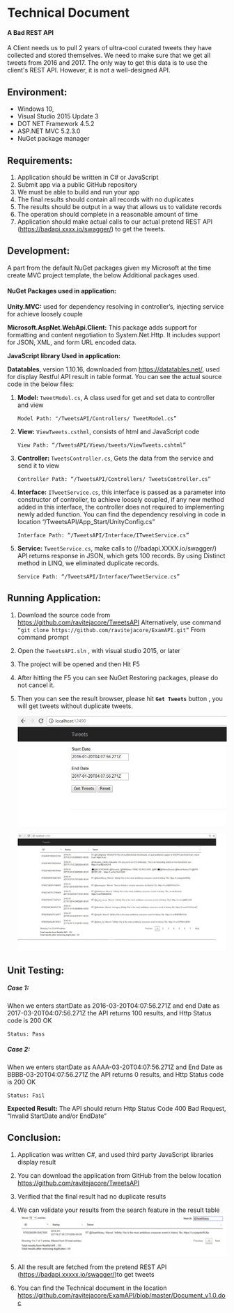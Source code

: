 # Technical Document


####  A Bad REST API

A Client needs us to pull 2 years of ultra-cool curated tweets they have collected and stored themselves. We need to make sure that we get all tweets from 2016 and 2017. The only way to get this data is to use the client's REST API. However, it is not a well-designed API.

##  Environment: 

+	Windows 10,
+	Visual Studio 2015 Update 3
+	DOT NET Framework 4.5.2
+	ASP.NET MVC 5.2.3.0
+	NuGet package manager


## Requirements:

1.	Application should be written in C# or JavaScript
2.	Submit app via a public GitHub repository 
3.	We must be able to build and run your app
4.	The final results should contain all records with no duplicates
5.	The results should be output in a way that allows us to validate records
6.	The operation should complete in a reasonable amount of time
7.	Application should make actual calls to our actual pretend REST API (https://badapi.xxxx.io/swagger/) to get the tweets.


## Development: 

A part from the default NuGet packages given my Microsoft at the time create MVC project template, the below Additional packages used.

#### NuGet Packages used in application: 

**Unity.MVC:** 
		used for dependency resolving in controller’s, injecting service for achieve loosely couple 

**Microsoft.AspNet.WebApi.Client:** 
		This package adds support for formatting and content negotiation to System.Net.Http. It includes support for JSON, XML, and form URL encoded data.

**JavaScript library Used in application:**

**Datatables**, version 1.10.16, downloaded from https://datatables.net/, used for display Restful API result in table format.
You can see the actual source code in the below files:

1.	**Model:** `TweetModel.cs`, A class used for get and set data to controller and view
			
		Model Path: "/TweetsAPI/Controllers/ TweetModel.cs”
	
2.	**View:**  `ViewTweets.csthml`, consists of html and JavaScript code
		
		View Path: “/TweetsAPI/Views/tweets/ViewTweets.cshtml”
	
3.	**Controller:** `TweetsController.cs`, Gets the data from the service and send it to view 

		Controller Path: “/TweetsAPI/Controllers/ TweetsController.cs”
	
4. 	**Interface:** `ITweetService.cs`, this interface is passed as a parameter into constructor of controller, to achieve loosely coupled, if any new method added in this interface, the controller does not required to implementing newly added function. You can find the dependency resolving in  code in location “/TweetsAPI/App_Start/UnityConfig.cs” 
		
		Interface Path: “/TweetsAPI/Interface/ITweetService.cs”

5.	**Service:** `TweetService.cs`, make calls to (//badapi.XXXX.io/swagger/) API returns response in JSON, which gets 100 records. By using Distinct method in LINQ, we eliminated duplicate records. 
			
		Service Path: “/TweetsAPI/Interface/TweetService.cs”


## Running Application: 

1.	Download the source code from https://github.com/ravitejacore/TweetsAPI 
	Alternatively, use command `“git clone https://github.com/ravitejacore/ExamAPI.git”`
	From command prompt
	
2.	 Open the `TweetsAPI.sln` , with visual studio 2015, or later

3.	The project will be opened  and then Hit F5 

4.	After hitting the F5 you can see NuGet Restoring packages, please do not cancel it.

5.	Then you can see the result browser, please hit  **`Get Tweets`** button , you will get tweets without duplicate tweets.

	![alt text](https://raw.githubusercontent.com/ravitejacore/LeaveMe/master/images/screen1.jpg "click on Get Tweets button")
	
	![alt text](https://raw.githubusercontent.com/ravitejacore/LeaveMe/master/images/screen2.jpg "Displaying REST API result")

## Unit Testing: 

##### Case 1: 	
 When we enters startDate as 2016-03-20T04:07:56.271Z and end Date as 2017-03-20T04:07:56.271Z the API returns 100 results, and Http Status code is 200 OK
	
	Status: Pass

##### Case 2:
 When we enters startDate as AAAA-03-20T04:07:56.271Z and End Date as BBBB-03-20T04:07:56.271Z the API returns 0 results, and Http Status code is 200 OK
	
	Status: Fail
**Expected Result:** The API should return Http Status Code 400 Bad Request, “Invalid StartDate and/or EndDate”
	

## Conclusion:

1.	Application was written C#, and used third party JavaScript libraries display result
2.	You can download the application from GitHub from the below location https://github.com/ravitejacore/TweetsAPI 
3.	Verified that the final result had no duplicate results 
4.	We can validate your results from the search feature in the result table
	![alt text](https://raw.githubusercontent.com/ravitejacore/LeaveMe/master/images/search.jpg "You can serach for contents, it displays search results")
 
5.	All the result are fetched from the pretend REST API (https://badapi.xxxxx.io/swagger/)to get tweets 

6. You can find the Technical document in the location https://github.com/ravitejacore/ExamAPI/blob/master/Document_v1.0.doc
